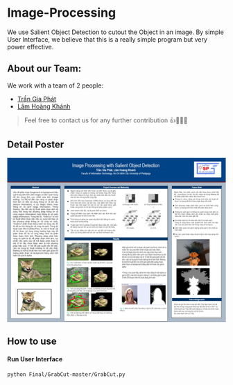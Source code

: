 # Image-Processing
We use Salient Object Detection to cutout the Object in an image. By simple User Interface, we believe that this is a really simple program but very power effective.
## About our Team:
We work with a team of 2 people:
* [Trần Gia Phát](https://github.com/phattrann)
* [Lâm Hoàng Khánh](https://github.com/lhk1234)
> Feel free to contact us for any further contribution 👍🤘🤗😜
## Detail Poster

![Project Poster Image](/Final/Project/Poster.png)

## How to use

#### Run User Interface

```
python Final/GrabCut-master/GrabCut.py
```
